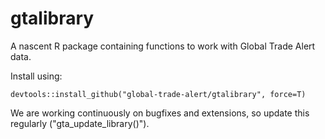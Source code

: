 # gtalibrary
A nascent R package containing functions to work with Global Trade Alert data.


Install using:
```
devtools::install_github("global-trade-alert/gtalibrary", force=T)
```
We are working continuously on bugfixes and extensions, so update this regularly ("gta_update_library()").
